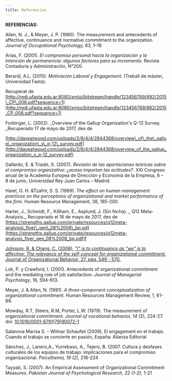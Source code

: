 ```yaml
---
title: Referencias
---
```



**REFERENCIAS:**

Allen, N. J., &amp; Meyer, J. P. (1990). The measurement and antecedents of affective, continuance and normative commitment to the organization. _Journal of Occupational Psychology, 63,_ 1–18

Arias, F. (2001). _El compromiso personal hacia la organización y la intención de permanencia: algunos factores para su incremento._ Revista Contaduría y Administración, N°200.

Berardi, A.L. (2015). _Motivación Laboral y Engagement._ (Treball de máster, Universidad Fasta).

Recuperat de         [http://redi.ufasta.edu.ar:8080/xmlui/bitstream/handle/123456789/882/2015\_CP\_006.pdf?sequence=1](http://redi.ufasta.edu.ar:8080/xmlui/bitstream/handle/123456789/882/2015_CP_006.pdf?sequence=1)

Forbinger, L. (2002). _Overview of the Gallup Organization&#39;s Q-12 Survey.  _Recuperado 17 de mayo de 2017, des de

[http://daveatwood.com/uploads/2/8/4/4/2844368/overview\_of\_the\_gallup\_organization\_s\_q-12\_survey.pdf](http://daveatwood.com/uploads/2/8/4/4/2844368/overview_of_the_gallup_organization_s_q-12_survey.pdf)

Gallardo, E. &amp; Triadó, X. (2007). _Revisión de las aportaciones teóricas sobre el compromiso organizativo: ¿acaso importan las actitudes?_. XXI Congreso anual de la Academia Europea de Dirección y Economía de la Empresa, 6 – 8 de junio, Universidad Rey Juan Carlos – Madrid.

Harel, G. H. &amp;Tzafrir, S. S. (1999). _The effect on human management practices on the perceptions of organizational and market performance of the firm_. Human Resource Management, 38, 185-200.

Harter, J., Schmidt, F., Killham, E., Asplund, J. (Sin fecha). _ Q12 Meta-Analysis._ Recuperado el 16 de mayo de 2017, des de         [https://strengths.gallup.com/private/resources/q12meta-analysis\_flyer\_gen\_08%2008\_bp.pd](https://strengths.gallup.com/private/resources/q12meta-analysis_flyer_gen_08%2008_bp.pdf)f

[Johnson, R. &amp; Chang, C. (2006).](https://strengths.gallup.com/private/resources/q12meta-analysis_flyer_gen_08%2008_bp.pdf) [_&quot;I&quot; is to continuance as &quot;we&quot; is to affective: The relevance of the self-concept for organizational commitment._](https://strengths.gallup.com/private/resources/q12meta-analysis_flyer_gen_08%2008_bp.pdf) [Journal of Organizational Behavior, 27, pág. 549 - 570.](https://strengths.gallup.com/private/resources/q12meta-analysis_flyer_gen_08%2008_bp.pdf)

Lok, P. y Crawford, I. (2001). Antecedents of organizational commitment and the mediating role of job satisfaction. _Journal of Managerial Psychology_, 16, 594-613.

Meyer, J. &amp; Allen, N. (1991). _A three-component conceptualization of organizational commitment._ Human Resources Management Review, 1, 61-89.

Mowday, R.T, Steers, R.M,  Porter, L.W. (1979). The measurement of organizational commitment. _Journal of vocational behavior, 14_ (2), 224-27. doi: [10.1016/0001-8791(79)90072-1](https://doi.org/10.1016/0001-8791(79)90072-1)

Salanova Marisa S. – Wilmar Schaufeli (2009), El engagement en el trabajo. Cuando el trabajo se convierte en pasión, España: Alianza Editorial

Sánchez, J., Lanero,A., Yurrebaso, A., Tejero, B. (2007. Cultura y desfases culturales de los equipos de trabajo: implicaciones para el compromiso organizacional. _Psicothema, 19 (2),_ 218-224

Tayyab, S. (2007). An Empirical Assessment of Organizational Commitment Measures. _Pakistan Journal of Psychological Research, 22 (1-2),_ 1-21

